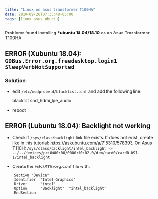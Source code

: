 ```yaml
---
title: "Linux on asus transformer T100HA"
date: 2018-09-26T07:33:48-05:00
tags: [linux asus ubuntu]
---
```


Problems found installing  **\*ubuntu 18.04/18.10** on an Asus Transformer T100HA

## ERROR (Xubuntu 18.04): ```GDBus.Error.org.freedesktop.login1 SleepVerbNotSupported```

### Solution: 

+ edit `/etc/modprobe.d/blacklist.conf` and add the following line:

    blacklist snd_hdmi_lpe_audio

* reboot

## ERROR (Lubuntu 18.04): Backlight not working

-  Check if `/sys/class/backlight` link file exists.
   If does not exist, create like in this tutorial: https://askubuntu.com/a/715310/578393.
   On Asus T110H: `/sys/class/backlight/intel_backlight -> ../../devices/pci0000:00/0000:00:02.0/drm/card0/card0-DSI-1/intel_backlight`

- Create the /etc/X11/xorg.conf file with:

```
    Section "Device"
    Identifier  "Intel Graphics"
    Driver      "intel"
    Option      "Backlight"  "intel_backlight"
    EndSection
```



